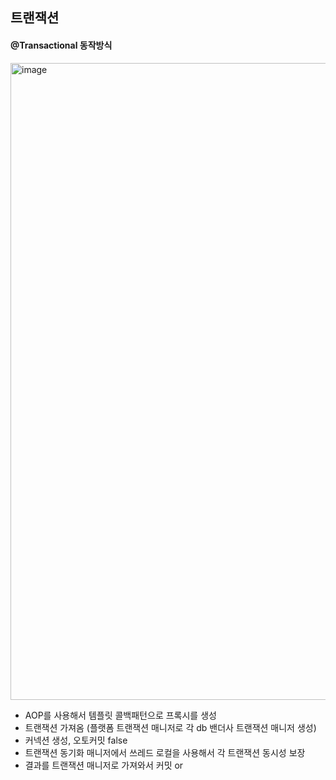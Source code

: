 ## 트랜잭션

#### @Transactional 동작방식

<img width="1019" alt="image" src="https://user-images.githubusercontent.com/76584547/174469271-c47924cf-add8-45f2-b188-e34d4a76859f.png">

- AOP를 사용해서 템플릿 콜백패턴으로 프록시를 생성
- 트랜잭션 가져옴 (플랫폼 트랜잭션 매니저로 각 db 밴더사 트랜잭션 매니저 생성)
- 커넥션 생성, 오토커밋 false
- 트랜잭션 동기화 매니저에서 쓰레드 로컬을 사용해서 각 트랜잭션 동시성 보장
- 결과를 트랜잭션 매니저로 가져와서 커밋 or 
